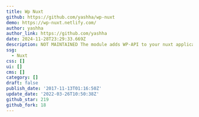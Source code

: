 ```yaml
---
title: Wp Nuxt
github: https://github.com/yashha/wp-nuxt
demo: https://wp-nuxt.netlify.com/
author: yashha
author_link: https://github.com/yashha
date: 2024-11-28T23:29:33.669Z
description: NOT MAINTAINED The module adds WP-API to your nuxt application.
ssg:
  - Nuxt
css: []
ui: []
cms: []
category: []
draft: false
publish_date: '2017-11-13T01:16:50Z'
update_date: '2022-03-26T10:50:38Z'
github_star: 219
github_fork: 18
---
```


